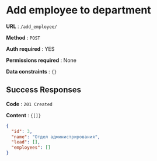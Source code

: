 # Add employee to department

**URL** : `/add_employee/`

**Method** : `POST`

**Auth required** : YES

**Permissions required** : None

**Data constraints** : `{}`

## Success Responses

**Code** : `201 Created`

**Content** : `{[]}`

```json
{
  "id": 3,
  "name": "Отдел администрирования",
  "lead": [],
  "employees": []
}
```